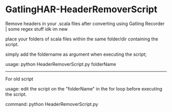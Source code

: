 # GatlingHAR-HeaderRemoverScript
Remove headers in your .scala files after converting using Gatling Recorder | some regex stuff idk im new

place your folders of scala files within the same folder/dir containing the script.

simply add the foldername as argument when executing the script;

usage:  python HeaderRemoverScript.py folderName

----------------------------------------------------------------

For old script

usage:
  edit the script on the "folderName" in the for loop before executing the script.

command:
  python HeaderRemoverScript.py

